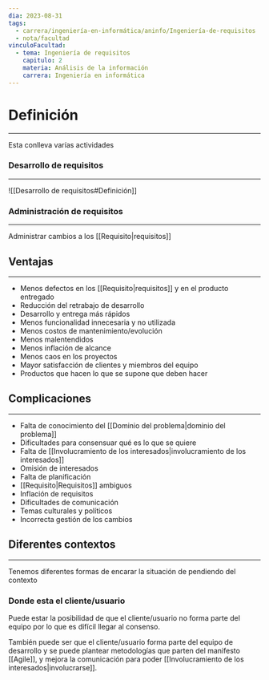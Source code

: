 ```yaml
---
dia: 2023-08-31
tags:
  - carrera/ingeniería-en-informática/aninfo/Ingeniería-de-requisitos
  - nota/facultad
vinculoFacultad:
  - tema: Ingeniería de requisitos
    capitulo: 2
    materia: Análisis de la información
    carrera: Ingeniería en informática
---
```

# Definición
---
Esta conlleva varías actividades

### Desarrollo de requisitos
---
![[Desarrollo de requisitos#Definición]]

### Administración de requisitos
---
Administrar cambios a los [[Requisito|requisitos]]

## Ventajas
---
* Menos defectos en los [[Requisito|requisitos]] y en el producto entregado
* Reducción del retrabajo de desarrollo
* Desarrollo y entrega más rápidos
* Menos funcionalidad innecesaria y no utilizada
* Menos costos de mantenimiento/evolución
* Menos malentendidos
* Menos inflación de alcance
* Menos caos en los proyectos
* Mayor satisfacción de clientes y miembros del equipo
* Productos que hacen lo que se supone que deben hacer

## Complicaciones
---
* Falta de conocimiento del [[Dominio del problema|dominio del problema]]
* Dificultades para consensuar qué es lo que se quiere
* Falta de [[Involucramiento de los interesados|involucramiento de los interesados]]
* Omisión de interesados
* Falta de planificación
* [[Requisito|Requisitos]] ambiguos
* Inflación de requisitos
* Dificultades de comunicación
* Temas culturales y políticos
* Incorrecta gestión de los cambios

## Diferentes contextos
---
Tenemos diferentes formas de encarar la situación de pendiendo del contexto
### Donde esta el cliente/usuario
Puede estar la posibilidad de que el cliente/usuario no forma parte del equipo por lo que es difícil llegar al consenso. 

También puede ser que el cliente/usuario forma parte del equipo de desarrollo y se puede plantear metodologías que parten del manifesto [[Agile]], y mejora la comunicación para poder [[Involucramiento de los interesados|involucrarse]].
